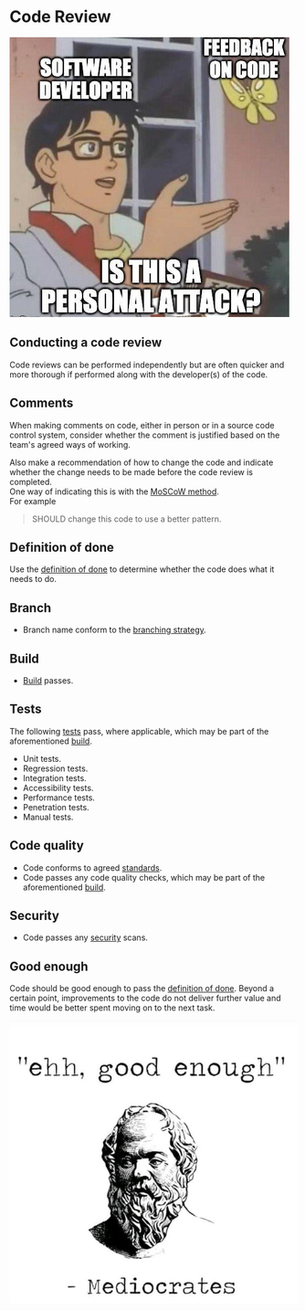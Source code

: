 # Code Review

![code review](/images/code-review.jpeg)

## Conducting a code review

Code reviews can be performed independently but are often quicker and more thorough if performed along with the developer(s) of the code.

## Comments

When making comments on code, either in person or in a source code control system, consider whether the comment is justified based on the team's agreed ways of working.

Also make a recommendation of how to change the code and indicate whether the change needs to be made before the code review is completed.\
One way of indicating this is with the [MoSCoW method](https://en.wikipedia.org/wiki/MoSCoW_method).\
For example
> SHOULD change this code to use a better pattern.

## Definition of done

Use the [definition of done](/handbook/definition-of-done.md) to determine whether the code does what it needs to do.

## Branch

* Branch name conform to the [branching strategy](/handbook/branching-strategy.md).

## Build

* [Build](/handbook/build.md) passes.

## Tests

The following [tests](/handbook/testing.md) pass, where applicable, which may be part of the aforementioned [build](#build).

* Unit tests.
* Regression tests.
* Integration tests.
* Accessibility tests.
* Performance tests.
* Penetration tests.
* Manual tests.

## Code quality

* Code conforms to agreed [standards](/handbook/code-quality.md).
* Code passes any code quality checks, which may be part of the aforementioned [build](#build).

## Security

* Code passes any [security](/handbook/security.md) scans.

## Good enough

Code should be good enough to pass the [definition of done](/handbook/definition-of-done.md). Beyond a certain point, improvements to the code do not deliver further value and time would be better spent moving on to the next task.

![good enough](/images/good-enough.jpg)
